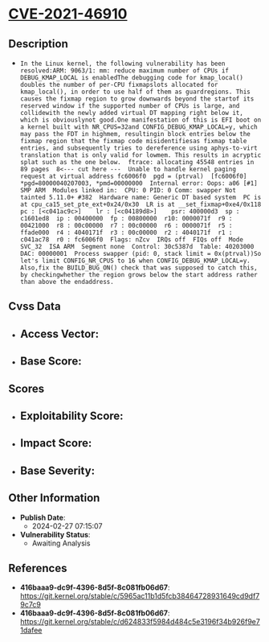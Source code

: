
# [CVE-2021-46910](https://cve.mitre.org/cgi-bin/cvename.cgi?name=CVE-2021-46910)

## Description

- `In the Linux kernel, the following vulnerability has been resolved:ARM: 9063/1: mm: reduce maximum number of CPUs if DEBUG_KMAP_LOCAL is enabledThe debugging code for kmap_local() doubles the number of per-CPU fixmapslots allocated for kmap_local(), in order to use half of them as guardregions. This causes the fixmap region to grow downwards beyond the startof its reserved window if the supported number of CPUs is large, and collidewith the newly added virtual DT mapping right below it, which is obviouslynot good.One manifestation of this is EFI boot on a kernel built with NR_CPUS=32and CONFIG_DEBUG_KMAP_LOCAL=y, which may pass the FDT in highmem, resultingin block entries below the fixmap region that the fixmap code misidentifiesas fixmap table entries, and subsequently tries to dereference using aphys-to-virt translation that is only valid for lowmem. This results in acryptic splat such as the one below.  ftrace: allocating 45548 entries in 89 pages  8<--- cut here ---  Unable to handle kernel paging request at virtual address fc6006f0  pgd = (ptrval)  [fc6006f0] *pgd=80000040207003, *pmd=00000000  Internal error: Oops: a06 [#1] SMP ARM  Modules linked in:  CPU: 0 PID: 0 Comm: swapper Not tainted 5.11.0+ #382  Hardware name: Generic DT based system  PC is at cpu_ca15_set_pte_ext+0x24/0x30  LR is at __set_fixmap+0xe4/0x118  pc : [<c041ac9c>]    lr : [<c04189d8>]    psr: 400000d3  sp : c1601ed8  ip : 00400000  fp : 00800000  r10: 0000071f  r9 : 00421000  r8 : 00c00000  r7 : 00c00000  r6 : 0000071f  r5 : ffade000  r4 : 4040171f  r3 : 00c00000  r2 : 4040171f  r1 : c041ac78  r0 : fc6006f0  Flags: nZcv  IRQs off  FIQs off  Mode SVC_32  ISA ARM  Segment none  Control: 30c5387d  Table: 40203000  DAC: 00000001  Process swapper (pid: 0, stack limit = 0x(ptrval))So let's limit CONFIG_NR_CPUS to 16 when CONFIG_DEBUG_KMAP_LOCAL=y. Also,fix the BUILD_BUG_ON() check that was supposed to catch this, by checkingwhether the region grows below the start address rather than above the endaddress.`

## Cvss Data

- **Access Vector**:
  - 
- **Base Score**:
  - 

## Scores

- **Exploitability Score**:
  - 
- **Impact Score**:
  - 
- **Base Severity**:
  - 

## Other Information

- **Publish Date**:
  - 2024-02-27 07:15:07
- **Vulnerability Status**:
  - Awaiting Analysis

## References

- **416baaa9-dc9f-4396-8d5f-8c081fb06d67**: https://git.kernel.org/stable/c/5965ac11b1d5fcb38464728931649cd9df79c7c9
- **416baaa9-dc9f-4396-8d5f-8c081fb06d67**: https://git.kernel.org/stable/c/d624833f5984d484c5e3196f34b926f9e71dafee
